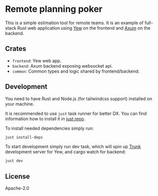 # Remote planning poker

This is a simple estimation tool for remote teams. It is an example of full-stack Rust web application using [Yew](https://yew.rs/) on the frontend and [Axum](https://github.com/tokio-rs/axum) on the backend.

## Crates

- `frontend`: Yew web app.
- `backend`: Axum backend exposing websocket api.
- `common`: Common types and logic shared by frontend/backend.

## Development

You need to have Rust and Node.js (for tailwindcss support) installed on your machine.

It is recommended to use `just` task runner for better DX. You can find information how to install it in [just repo](https://github.com/casey/just#packages).

To install needed dependencies simply run:

```bash
just install-deps
```

To start development simply run dev task, which will spin up [Trunk](https://trunkrs.dev/) development server for Yew, and cargo watch for backend:

```bash
just dev
```

## License

Apache-2.0
